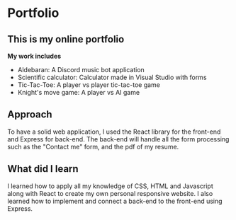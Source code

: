 # Portfolio

## This is my online portfolio 

**My work includes**

* Aldebaran: A Discord music bot application
* Scientific calculator: Calculator made in Visual Studio with forms
* Tic-Tac-Toe: A player vs player tic-tac-toe game
* Knight's move game: A player vs AI game

## Approach
To have a solid web application, I used the React library for the front-end
and Express for back-end. The back-end will handle all the form processing such as the
"Contact me" form, and the pdf of my resume.

## What did I learn
I learned how to apply all my knowledge of CSS, HTML and Javascript along with React to create
my own personal responsive website. I also learned how to implement and connect a back-end to the front-end
using Express. 
